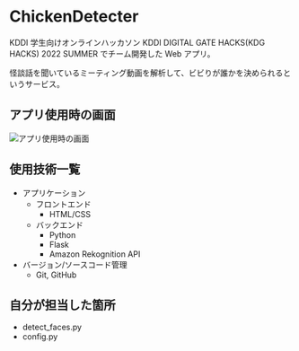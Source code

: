 # ChickenDetecter
KDDI 学生向けオンラインハッカソン KDDI DIGITAL GATE HACKS(KDG HACKS) 2022 SUMMER でチーム開発した Web アプリ。

怪談話を聞いているミーティング動画を解析して、ビビりが誰かを決められるというサービス。

## アプリ使用時の画面
![アプリ使用時の画面](https://user-images.githubusercontent.com/62631497/179126675-3b18e209-c210-4f31-952d-45eb9526a730.png)

## 使用技術一覧
- アプリケーション
  - フロントエンド
    - HTML/CSS
  - バックエンド
    - Python
    - Flask
    - Amazon Rekognition API
- バージョン/ソースコード管理
  - Git, GitHub

## 自分が担当した箇所
- detect_faces.py
- config.py
